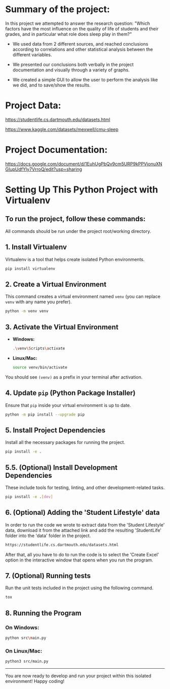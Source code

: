 # Summary of the project:
In this project we attempted to answer the research question: "Which factors have the most influence on the quality of life of students and their grades, and in particular what role does sleep play in them?"

- We used data from 2 different sources, and reached conclusions according to correlations and other statistical analysis between the different variables.

- We presented our conclusions both verbally in the project documentation and visually through a variety of graphs.

- We created a simple GUI to allow the user to perform the analysis like we did, and to save/show the results.



# Project Data:
https://studentlife.cs.dartmouth.edu/datasets.html

https://www.kaggle.com/datasets/mexwell/cmu-sleep



# Project Documentation:
https://docs.google.com/document/d/1EuhUgPbQv9cm5URP9kPPVjonuXNGIupUdfYly7VrroQ/edit?usp=sharing



# Setting Up This Python Project with Virtualenv

## To run the project, follow these commands:
All commands should be run under the project root/working directory.

## 1. Install Virtualenv
Virtualenv is a tool that helps create isolated Python environments.

```bash
pip install virtualenv
```

## 2. Create a Virtual Environment
This command creates a virtual environment named `venv` (you can replace `venv` with any name you prefer).

```bash
python -m venv venv
```

## 3. Activate the Virtual Environment
- **Windows:**
  ```bash
  .\venv\Scripts\activate
  ```

- **Linux/Mac:**
  ```bash
  source venv/bin/activate
  ```

You should see `(venv)` as a prefix in your terminal after activation.

## 4. Update `pip` (Python Package Installer)
Ensure that `pip` inside your virtual environment is up to date.

```bash
python -m pip install --upgrade pip
```

## 5. Install Project Dependencies
Install all the necessary packages for running the project.

```bash
pip install -e .
```

## 5.5. (Optional) Install Development Dependencies
These include tools for testing, linting, and other development-related tasks.

```bash
pip install -e .[dev]
```

## 6. (Optional) Adding the 'Student Lifestyle' data
In order to run the code we wrote to extract data from the 'Student Lifestyle' data, download it from the attached link and add the resulting 'StudentLife' folder into the 'data' folder in the project.

```bash
https://studentlife.cs.dartmouth.edu/datasets.html
```
After that, all you have to do to run the code is to select the 'Create Excel' option in the interactive window that opens when you run the program.

## 7. (Optional) Running tests
Run the unit tests included in the project using the following command.

```bash
tox
```

## 8. Running the Program
### On Windows:
```bash
python src\main.py
```

### On Linux/Mac:
```bash
python3 src/main.py
```

---
You are now ready to develop and run your project within this isolated environment! Happy coding!
